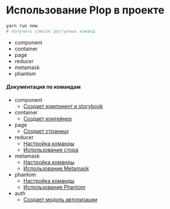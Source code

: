 # Использование Plop в проекте
```bash
yarn run new
# получить список доступных команд
```
- component
- container
- page
- reducer
- metamask
- phantom 

#### Документация по командам
- component 
  * [Создает компонент и storybook](component/usage.md)
- container 
  * [Создает контейнер](container/usage.md)
- page 
  * [Создает страницу](page/usage.md)
- reducer 
  * [Настройка команды](reducer/setup.md) 
  * [Использование стора](reducer/usage.md)
- metamask 
  * [Настройка команды](metamask/setup.md) 
  * [Использование Metamask](metamask/usage.md)
- phantom 
  * [Настройка команды](phantom/setup.md) 
  * [Использование Phantom](phantom/usage.md)
- auth
  * [Создает модуль авторизации](auth/usage.md)
